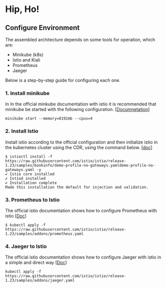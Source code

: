# Hip, Ho!

## Configure Environment

The assembled architecture depends on some tools for operation, which are:

- Minikube (k8s)
- Istio and Kiali
- Prometheus
- Jaeger

Below is a step-by-step guide for configuring each one.

### 1. Install minikube

In In the official minkube documentation with istio it is recommended that minikube be started with the following configuration. [[Documnetation](https://minikube.sigs.k8s.io/docs/handbook/addons/istio/)]

```
minikube start --memory=8192mb --cpus=4
```

### 2. Install Istio

Install istio according to the official configuration and then initialize istio in the kubernetes cluster using the CDR, using the command below. [[doc](https://istio.io/latest/docs/setup/getting-started/#download)]

```
$ istioctl install -f https://raw.githubusercontent.com/istio/istio/release-1.23/samples/bookinfo/demo-profile-no-gateways.yamldemo-profile-no-gateways.yaml -y
✔ Istio core installed
✔ Istiod installed
✔ Installation complete
Made this installation the default for injection and validation.
```

### 3. Prometheus to Istio

The official istio documentation shows how to configure Prometheus with istio [[Doc](https://istio.io/latest/docs/ops/integrations/prometheus/)]

```
$ kubectl apply -f https://raw.githubusercontent.com/istio/istio/release-1.23/samples/addons/prometheus.yaml
```

### 4. Jaeger to Istio

The official istio documentation shows how to configure Jaeger with istio in a simple and direct way [[Doc](https://istio.io/latest/docs/ops/integrations/jaeger/#installation)]

```
kubectl apply -f https://raw.githubusercontent.com/istio/istio/release-1.23/samples/addons/jaeger.yaml
```
